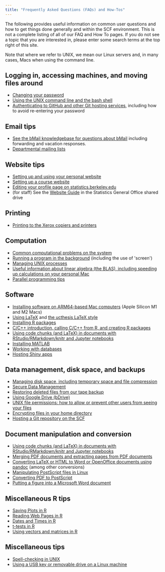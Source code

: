 ```yaml
---
title: "Frequently Asked Questions (FAQs) and How-Tos"
---
```

The following provides useful information on common user questions and
how to get things done generally and within the SCF environment. This is
not a complete listing of all of our FAQ and How To pages. If you do not
see a topic that you are interested in, please enter some search terms
at the top right of this site.

Note that where we refer to UNIX, we mean our Linux servers and, in many
cases, Macs when using the command line.

## Logging in, accessing machines, and moving files around

- [Changing your password](/passwords)
- [Using the UNIX command line and the bash shell](/unix)
- [Authenticating to GitHub and other Git hosting services](/faqs/git-auth), including how to avoid re-entering your password

## Email tips

- [See the bMail knowledgebase for questions about bMail](https://berkeley.service-now.com/kb?id=kb_category&kb_category=b72aecaddb1d83849d81fcefbf961982) including forwarding and vacation responses.
- [Departmental mailing lists](https://statistics.berkeley.edu/support/department-mailing-lists)

## Website tips

- [Setting up and using your personal website](/faqs/how-do-i-set-and-use-my-personal-website)
- [Setting up a course website](/faqs/course-website)
- [Editing your profile page on statistics.berkeley.edu](/faqs/how-edit-profile)
- (for staff) See the [Website Guide](https://docs.google.com/document/d/1EEthArmbbj6HOZHDpIJwrC76t9MYJ7sfk8QNIwIKCa8) in the Statistics General Office shared drive

## Printing

- [Printing to the Xerox copiers and printers](/faqs/printing)

## Computation

- [Common computational problems on the system](/faqs/common-computational-problems)
- [Running a program in the background](/faqs/background-processes) (including the use of 'screen')
- [Managing UNIX processes](/faqs/managing-processes)
- [Useful information about linear algebra (the BLAS), including speeding up calculations on your personal Mac](/faqs/linear-algebra-and-parallelized-linear-algebra-using-blas)
- [Parallel programming tips](/training/workshops/how-do-i-do-parallel-programming)

## Software

- [Installing software on ARM64-based Mac computers](/software) (Apple Silicon M1 and M2 Macs)
- [Using LaTeX](/faqs/latex) and [the ucthesis LaTeX style](/faqs/how-do-i-use-ucthesis-latex-style)
- [Installing R packages](/software/R-packages)
- [C/C++ introduction, calling C/C++ from R, and creating R packages](/training/workshops/using-c-calling-c-r-and-creating-r-packages)
- [Using code chunks (and LaTeX) in documents with RStudio/RMarkdown/knitr and Jupyter notebooks](https://berkeley-scf.github.io/tutorial-dynamic-docs)
- [Installing MATLAB](/software/matlab)
- [Working with databases](/faqs/how-do-i-work-databases)
- [Hosting Shiny apps](/faqs/hosting-shiny-app)

## Data management, disk space, and backups

- [Managing disk space, including temporary space and file compression](/faqs/how-do-i-manage-my-data)
- [Secure Data Management](/faqs/secure-data)
- [Restoring deleted files from our tape backup](/faqs/request-file-restoration-backups)
- [Using Google Drive (bDrive)](/faqs/using-google-drive-aka-bdrive-including-automated-acces)
- [UNIX file permissions: how to allow or prevent other users from seeing your files](/faqs/how-do-i-enable-or-disable-users-accessing-my-files)
- [Encrypting files in your home directory](/faqs/encrypt)
- [Hosting a Git repository on the SCF](/faqs/git)

## Document manipulation and conversion

- [Using code chunks (and LaTeX) in documents with
  RStudio/RMarkdown/knitr and Jupyter
  notebooks](http://github.com/berkeley-scf/tutorial-dynamic-docs)
- [Merging PDF documents and extracting pages from PDF documents](/faqs/pdf-manipulations)
- [Converting LaTeX or HTML to Word or OpenOffice documents using pandoc](/faqs/pandoc) (among other conversions)
- [Manipulating PostScript files in Linux](/faqs/postscript-linux)
- [Converting PDF to PostScript](/faqs/pdf-to-ps)
- [Putting a figure into a Microsoft Word document](/faqs/word-figures)

## Miscellaneous R tips

- [Saving Plots in R](/faqs/saving-plots-r)
- [Reading Web Pages in R](/faqs/reading-web-pages-r)
- [Dates and Times in R](https://www.stat.berkeley.edu/~spector/s133/R-5a.html)
- [t-tests in R](https://www.stat.berkeley.edu/~spector/s133/Random2a.html)
- [Using vectors and matrices in R](https://www.stat.berkeley.edu/~spector/s133/R-2a.html)

## Miscellaneous tips

- [Spell-checking in UNIX](/faqs/spellchecker)
- [Using a USB key or removable drive on a Linux machine](/faqs/usb-linux)
